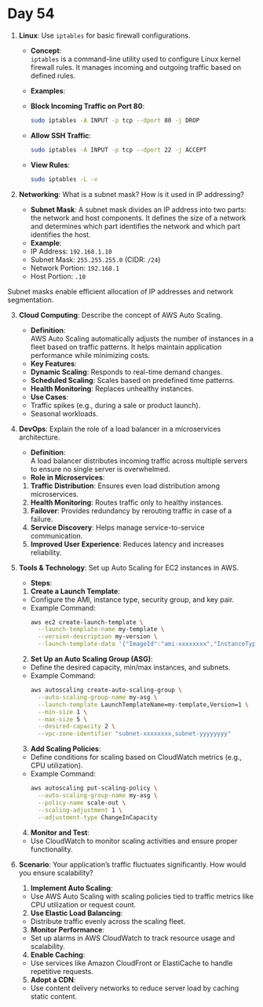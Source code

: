 # Day 54

1. **Linux**: Use `iptables` for basic firewall configurations.
   * **Concept**:  
`iptables` is a command-line utility used to configure Linux kernel firewall rules. It manages incoming and outgoing traffic based on defined rules.

   * **Examples**:  
    - **Block Incoming Traffic on Port 80**:  
      ```bash
      sudo iptables -A INPUT -p tcp --dport 80 -j DROP
      ```
    - **Allow SSH Traffic**:  
      ```bash
      sudo iptables -A INPUT -p tcp --dport 22 -j ACCEPT
      ```
    - **View Rules**:  
      ```bash
      sudo iptables -L -v
      ```


2. **Networking**: What is a subnet mask? How is it used in IP addressing?
   - **Subnet Mask**: A subnet mask divides an IP address into two parts: the network and host components. It defines the size of a network and determines which part identifies the network and which part identifies the host.  
   - **Example**:  
    - IP Address: `192.168.1.10`
    - Subnet Mask: `255.255.255.0` (CIDR: `/24`)
    - Network Portion: `192.168.1`
    - Host Portion: `.10`  

  Subnet masks enable efficient allocation of IP addresses and network segmentation.


3. **Cloud Computing**: Describe the concept of AWS Auto Scaling.
   - **Definition**:  
     AWS Auto Scaling automatically adjusts the number of instances in a fleet based on traffic patterns. It helps maintain application performance while minimizing costs.
   - **Key Features**:
    - **Dynamic Scaling**: Responds to real-time demand changes.
    - **Scheduled Scaling**: Scales based on predefined time patterns.
    - **Health Monitoring**: Replaces unhealthy instances.
   - **Use Cases**:
    - Traffic spikes (e.g., during a sale or product launch).
    - Seasonal workloads.


4. **DevOps**: Explain the role of a load balancer in a microservices architecture.
   - **Definition**:  
     A load balancer distributes incoming traffic across multiple servers to ensure no single server is overwhelmed.  
   - **Role in Microservices**:
    1. **Traffic Distribution**: Ensures even load distribution among microservices.
    2. **Health Monitoring**: Routes traffic only to healthy instances.
    3. **Failover**: Provides redundancy by rerouting traffic in case of a failure.
    4. **Service Discovery**: Helps manage service-to-service communication.
    5. **Improved User Experience**: Reduces latency and increases reliability.


5. **Tools & Technology**: Set up Auto Scaling for EC2 instances in AWS.
   * **Steps**:
    1. **Create a Launch Template**:  
    - Configure the AMI, instance type, security group, and key pair.
    - Example Command:  
      ```bash
      aws ec2 create-launch-template \
        --launch-template-name my-template \
        --version-description my-version \
        --launch-template-data '{"ImageId":"ami-xxxxxxxx","InstanceType":"t2.micro"}'
      ```
   
    2. **Set Up an Auto Scaling Group (ASG)**:  
    - Define the desired capacity, min/max instances, and subnets.
    - Example Command:  
      ```bash
      aws autoscaling create-auto-scaling-group \
        --auto-scaling-group-name my-asg \
        --launch-template LaunchTemplateName=my-template,Version=1 \
        --min-size 1 \
        --max-size 5 \
        --desired-capacity 2 \
        --vpc-zone-identifier "subnet-xxxxxxxx,subnet-yyyyyyyy"
      ```
   
    3. **Add Scaling Policies**:  
    - Define conditions for scaling based on CloudWatch metrics (e.g., CPU utilization).
    - Example Command:  
      ```bash
      aws autoscaling put-scaling-policy \
        --auto-scaling-group-name my-asg \
        --policy-name scale-out \
        --scaling-adjustment 1 \
        --adjustment-type ChangeInCapacity
      ```
   
    4. **Monitor and Test**:  
    - Use CloudWatch to monitor scaling activities and ensure proper functionality.



6. **Scenario**: Your application’s traffic fluctuates significantly. How would you ensure scalability?
    1. **Implement Auto Scaling**:
    - Use AWS Auto Scaling with scaling policies tied to traffic metrics like CPU utilization or request count.
    2. **Use Elastic Load Balancing**:
    - Distribute traffic evenly across the scaling fleet.
    3. **Monitor Performance**:
    - Set up alarms in AWS CloudWatch to track resource usage and scalability.
    4. **Enable Caching**:
    - Use services like Amazon CloudFront or ElastiCache to handle repetitive requests.
    5. **Adopt a CDN**:
    - Use content delivery networks to reduce server load by caching static content.


